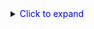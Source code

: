 <details>
  <summary><span style="color: blue">Click to expand</span></summary>
  
  This is the content of the dropdown.
</details>
